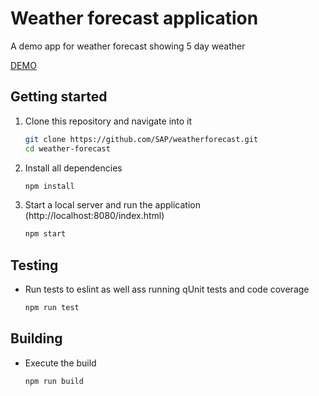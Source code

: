 # Weather forecast application
A demo app for weather forecast showing 5 day weather

[DEMO](http://www.weather-forecast.com.s3-website.ap-south-1.amazonaws.com/webapp/index.html)

## Getting started
1. Clone this repository and navigate into it
    ```sh
    git clone https://github.com/SAP/weatherforecast.git
    cd weather-forecast
    ```
1. Install all dependencies
    ```sh
    npm install
    ```

1. Start a local server and run the application (http://localhost:8080/index.html)
    ```sh
    npm start
    ```

## Testing
* Run  tests to eslint as well ass running qUnit tests and code coverage
    ```sh
    npm run test
    ```

## Building
* Execute the build
    ```sh
    npm run build
    ```
